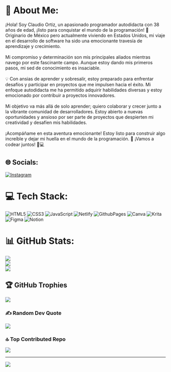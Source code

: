 # 💫 About Me:
¡Hola! Soy Claudio Ortiz, un apasionado programador autodidacta con 38 años de edad, ¡listo para conquistar el mundo de la programación! 🚀 Originario de México pero actualmente viviendo en Estados Unidos, mi viaje en el desarrollo de software ha sido una emocionante travesía de aprendizaje y crecimiento.<br><br>Mi compromiso y determinación son mis principales aliados mientras navego por este fascinante campo. Aunque estoy dando mis primeros pasos, mi sed de conocimiento es insaciable.<br><br>💡 Con ansias de aprender y sobresalir, estoy preparado para enfrentar desafíos y participar en proyectos que me impulsen hacia el éxito. Mi enfoque autodidacta me ha permitido adquirir habilidades diversas y estoy emocionado por contribuir a proyectos innovadores.<br><br>Mi objetivo va más allá de solo aprender; quiero colaborar y crecer junto a la vibrante comunidad de desarrolladores. Estoy abierto a nuevas oportunidades y ansioso por ser parte de proyectos que despierten mi creatividad y desafíen mis habilidades.<br><br>¡Acompáñame en esta aventura emocionante! Estoy listo para construir algo increíble y dejar mi huella en el mundo de la programación. 🌟 ¡Vamos a codear juntos! 🤖💻


## 🌐 Socials:
[![Instagram](https://img.shields.io/badge/Instagram-%23E4405F.svg?logo=Instagram&logoColor=white)](https://instagram.com/mata.pro.web) 

# 💻 Tech Stack:
![HTML5](https://img.shields.io/badge/html5-%23E34F26.svg?style=for-the-badge&logo=html5&logoColor=white) ![CSS3](https://img.shields.io/badge/css3-%231572B6.svg?style=for-the-badge&logo=css3&logoColor=white) ![JavaScript](https://img.shields.io/badge/javascript-%23323330.svg?style=for-the-badge&logo=javascript&logoColor=%23F7DF1E) ![Netlify](https://img.shields.io/badge/netlify-%23000000.svg?style=for-the-badge&logo=netlify&logoColor=#00C7B7) ![GithubPages](https://img.shields.io/badge/github%20pages-121013?style=for-the-badge&logo=github&logoColor=white) ![Canva](https://img.shields.io/badge/Canva-%2300C4CC.svg?style=for-the-badge&logo=Canva&logoColor=white) ![Krita](https://img.shields.io/badge/Krita-203759?style=for-the-badge&logo=krita&logoColor=EEF37B) ![Figma](https://img.shields.io/badge/figma-%23F24E1E.svg?style=for-the-badge&logo=figma&logoColor=white) ![Notion](https://img.shields.io/badge/Notion-%23000000.svg?style=for-the-badge&logo=notion&logoColor=white)
# 📊 GitHub Stats:
![](https://github-readme-stats.vercel.app/api?username=mataprodigital&theme=nord&hide_border=false&include_all_commits=false&count_private=false)<br/>
![](https://github-readme-streak-stats.herokuapp.com/?user=mataprodigital&theme=nord&hide_border=false)<br/>
![](https://github-readme-stats.vercel.app/api/top-langs/?username=mataprodigital&theme=nord&hide_border=false&include_all_commits=false&count_private=false&layout=compact)

## 🏆 GitHub Trophies
![](https://github-profile-trophy.vercel.app/?username=mataprodigital&theme=nord&no-frame=false&no-bg=true&margin-w=4)

### ✍️ Random Dev Quote
![](https://quotes-github-readme.vercel.app/api?type=horizontal&theme=radical)

### 🔝 Top Contributed Repo
![](https://github-contributor-stats.vercel.app/api?username=mataprodigital&limit=5&theme=nord&combine_all_yearly_contributions=true)

---
[![](https://visitcount.itsvg.in/api?id=mataprodigital&icon=0&color=0)](https://visitcount.itsvg.in)

<!-- Proudly created with GPRM ( https://gprm.itsvg.in ) -->
